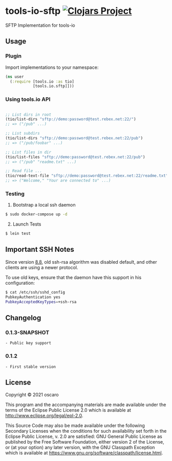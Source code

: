 # tools-io-sftp [![Clojars Project](https://img.shields.io/clojars/v/com.oscaro/tools-io-sftp.svg)](https://clojars.org/com.oscaro/tools-io-sftp)

SFTP Implementation for tools-io

## Usage

### Plugin

Import implementations to your namespace:

```clojure
(ns user
  (:require [tools.io :as tio]
            [tools.io.sftp]]))
```

### Using tools.io API

```clojure

;; List dirs in root
(tio/list-dirs "sftp://demo:password@test.rebex.net:22/")
;; => ("/pub" ...)

;; List subdirs
(tio/list-dirs "sftp://demo:password@test.rebex.net:22/pub")
;; => ("/pub/foobar" ...)

;; List files in dir
(tio/list-files "sftp://demo:password@test.rebex.net:22/pub")
;; => ("/pub" "readme.txt" ...)

;; Read file ...
(tio/read-text-file "sftp://demo:password@test.rebex.net:22/readme.txt")
;; => ("Welcome," "Your are connected to" ...)

```

### Testing

1. Bootstrap a local ssh daemon

```bash
$ sudo docker-compose up -d
```

2. Launch Tests

```bash
$ lein test
```

## Important SSH Notes

Since version [8.8](https://www.openssh.com/txt/release-8.8),  old ssh-rsa algorithm 
was disabled default, and other clients are using a newer protocol.

To use old keys, ensure that the daemon have this support
in his configuration:

```bash
$ cat /etc/ssh/sshd_config
PubkeyAuthentication yes
PubkeyAcceptedKeyTypes=+ssh-rsa
```

## Changelog

### 0.1.3-SNAPSHOT
	- Public key support
### 0.1.2
	- First stable version

## License

Copyright © 2021 oscaro

This program and the accompanying materials are made available under the
terms of the Eclipse Public License 2.0 which is available at
http://www.eclipse.org/legal/epl-2.0.

This Source Code may also be made available under the following Secondary
Licenses when the conditions for such availability set forth in the Eclipse
Public License, v. 2.0 are satisfied: GNU General Public License as published by
the Free Software Foundation, either version 2 of the License, or (at your
option) any later version, with the GNU Classpath Exception which is available
at https://www.gnu.org/software/classpath/license.html.
